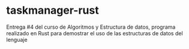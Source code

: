 # taskmanager-rust
Entrega #4 del curso de Algoritmos y Estructura de datos, programa realizado en Rust para demostrar el uso de las estructuras de datos del lenguaje
